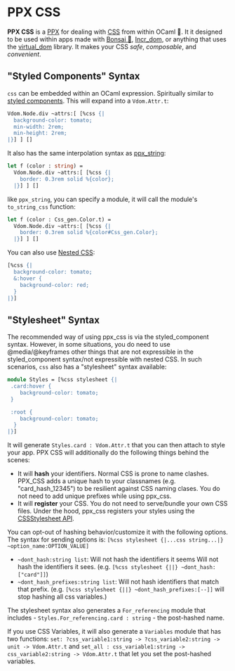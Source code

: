 # PPX CSS

__PPX CSS__ is a
[PPX](https://ocaml.org/docs/metaprogramming#:~:text=OCaml%20supports%20the%20execution%20of,acronym%20for%20Pre%2DProcessor%20eXtension.)
for dealing with [CSS](https://developer.mozilla.org/en-US/docs/Web/CSS) from within OCaml
    🐫. It it designed to be used within apps made with [Bonsai
    🌳](https://opensource.janestreet.com/bonsai/),
    [Incr_dom](https://opensource.janestreet.com/incr_dom/), or anything
    that uses the [virtual_dom](https://github.com/janestreet/virtual_dom) library. It
    makes your CSS _safe_, _composable_, and _convenient_.


## "Styled Components" Syntax

`css` can be embedded within an OCaml expression. Spiritually similar to [styled
components](https://styled-components.com/). This will expand into a `Vdom.Attr.t`:

```ocaml
Vdom.Node.div ~attrs:[ [%css {|
  background-color: tomato;
  min-width: 2rem;
  min-height: 2rem;
|}] ] []
```

It also has the same interpolation syntax as [ppx_string](https://github.com/janestreet/ppx_string):

```ocaml
let f (color : string) =
  Vdom.Node.div ~attrs:[ [%css {|
    border: 0.3rem solid %{color};
  |}] ] []
```

like `ppx_string`, you can specify a module, it will call the module's `to_string_css` function:

```ocaml
let f (color : Css_gen.Color.t) =
  Vdom.Node.div ~attrs:[ [%css {|
    border: 0.3rem solid %{color#Css_gen.Color};
  |}] ] []
```

You can also use [Nested CSS](https://developer.chrome.com/articles/css-nesting/):

```ocaml
[%css {|
  background-color: tomato;
  &:hover {
    background-color: red;
  }
|}]
```

## "Stylesheet" Syntax

The recommended way of using ppx_css is via the styled_component syntax. However, in some
situations, you do need to use @media/@keyframes other things that are not expressible in the
styled_component syntax/not expressible with nested CSS. In such scenarios, `css` also has
a "stylesheet" syntax available:

```ocaml
module Styles = [%css stylesheet {|
 .card:hover {
    background-color: tomato;
 }

 :root {
    background-color: tomato;
  }
|}]
```

It will generate `Styles.card : Vdom.Attr.t` that you can then attach to style your app.
PPX CSS will additionally do the following things behind the scenes:

- It will **hash** your identifiers. Normal CSS is prone to name clashes. PPX_CSS adds a
  unique hash to your classnames (e.g. "card_hash_12345") to be resilient against CSS
  naming clases. You do not need to add unique prefixes while using ppx_css.
- It will **register** your CSS. You do not need to serve/bundle your own CSS files. Under
  the hood, ppx_css registers your styles using the [CSSStylesheet
  API](https://developer.mozilla.org/en-US/docs/Web/API/CSSStyleSheet).


You can opt-out of hashing behavior/customize it with the following options.
The syntax for sending options is: `[%css stylesheet {|...css string...|} ~option_name:OPTION_VALUE]`

- `~dont_hash:string list`: Will not hash the identifiers it seems Will not hash the
  identifiers it sees.  (e.g. `[%css stylesheet {||} ~dont_hash:["card"]]`)
- `~dont_hash_prefixes:string list`: Will not hash identifiers that match that prefix.
  (e.g. `[%css stylesheet {||} ~dont_hash_prefixes:[--]]` will stop hashing all css
  variables.)

The stylesheet syntax also generates a `For_referencing` module that includes -
  `Styles.For_referencing.card : string` - the post-hashed name.

If you use CSS Variables, it will also generate a `Variables` module that has two functions:
`set: ?css_variable1:string -> ?css_variable2:string -> unit -> Vdom.Attr.t` and `set_all
: css_variable1:string -> css_variable2:string -> Vdom.Attr.t` that let you set the post-hashed
variables.


